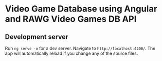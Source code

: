# Video Game Database using Angular and RAWG Video Games DB API


## Development server

Run `ng serve -o` for a dev server. Navigate to `http://localhost:4200/`. The app will automatically reload if you change any of the source files.

